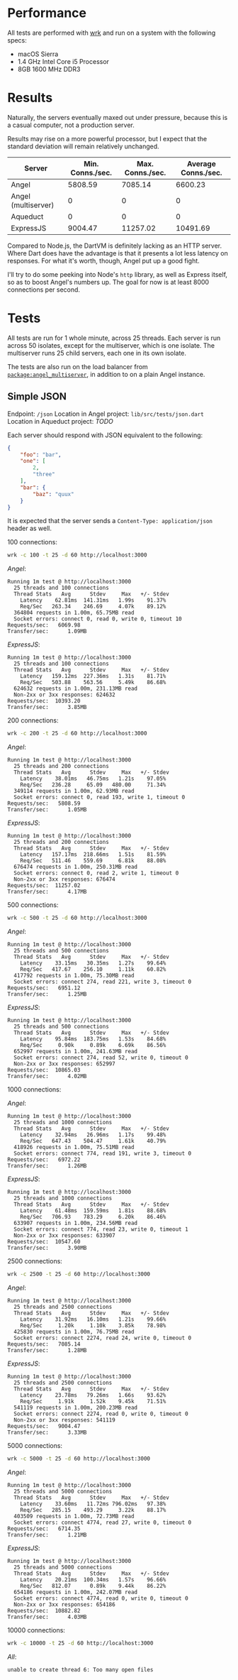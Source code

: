 # Performance
All tests are performed with
[wrk](https://github.com/wg/wrk)
and run on a system with the following specs:
* macOS Sierra
* 1.4 GHz Intel Core i5 Processor
* 8GB 1600 MHz DDR3

# Results
Naturally, the servers eventually maxed out under pressure,
because this is a casual computer, not a production server.

Results may rise on a more powerful processor, but I expect that
the standard deviation will remain relatively unchanged.

| Server              | Min. Conns./sec. | Max. Conns./sec. | Average Conns./sec.
| ---                 | ---              | ---              | ---
| Angel               | 5808.59          | 7085.14          | 6600.23
| Angel (multiserver) | 0                | 0                | 0
| Aqueduct            | 0                | 0                | 0
| ExpressJS           | 9004.47          | 11257.02         | 10491.69

Compared to Node.js, the DartVM is definitely lacking as an HTTP server.
Where Dart does have the advantage is that it presents a lot less latency on responses.
For what it's worth, though, Angel put up a good fight.

I'll try to do some peeking into Node's `http` library, as well as Express itself,
so as to boost Angel's numbers up. The goal for now is at least 8000 connections
per second.

# Tests
All tests are run for 1 whole minute, across 25 threads.
Each server is run across 50 isolates, except for the multiserver,
which is one isolate. The multiserver runs 25 child servers, each one
in its own isolate.

The tests are also run on the load balancer from
[`package:angel_multiserver`](https://github.com/angel-dart/multiserver),
in addition to on a plain Angel instance.

## Simple JSON
Endpoint: `/json`
Location in Angel project: `lib/src/tests/json.dart`
Location in Aqueduct project: *TODO*

Each server should respond with JSON equivalent to the following:

```json
{
    "foo": "bar",
    "one": [
        2,
        "three"
    ],
    "bar": {
        "baz": "quux"
    }
}
``` 

It is expected that the server sends a `Content-Type: application/json` header as well.

100 connections:
```bash
wrk -c 100 -t 25 -d 60 http://localhost:3000
```

*Angel*:
```
Running 1m test @ http://localhost:3000
  25 threads and 100 connections
  Thread Stats   Avg      Stdev     Max   +/- Stdev
    Latency    62.81ms  141.31ms   1.99s    91.37%
    Req/Sec   263.34    246.69     4.07k    89.12%
  364804 requests in 1.00m, 65.75MB read
  Socket errors: connect 0, read 0, write 0, timeout 10
Requests/sec:   6069.98
Transfer/sec:      1.09MB
```

*ExpressJS*:
```
Running 1m test @ http://localhost:3000
  25 threads and 100 connections
  Thread Stats   Avg      Stdev     Max   +/- Stdev
    Latency   159.12ms  227.36ms   1.31s    81.71%
    Req/Sec   503.88    563.56     5.49k    86.68%
  624632 requests in 1.00m, 231.13MB read
  Non-2xx or 3xx responses: 624632
Requests/sec:  10393.20
Transfer/sec:      3.85MB
```

200 connections:
```bash
wrk -c 200 -t 25 -d 60 http://localhost:3000
```

*Angel*:
```
Running 1m test @ http://localhost:3000
  25 threads and 200 connections
  Thread Stats   Avg      Stdev     Max   +/- Stdev
    Latency    38.01ms   46.75ms   1.21s    97.05%
    Req/Sec   236.28     65.09   480.00     71.34%
  349114 requests in 1.00m, 62.93MB read
  Socket errors: connect 0, read 193, write 1, timeout 0
Requests/sec:   5808.59
Transfer/sec:      1.05MB
```

*ExpressJS*:
```
Running 1m test @ http://localhost:3000
  25 threads and 200 connections
  Thread Stats   Avg      Stdev     Max   +/- Stdev
    Latency   157.17ms  218.66ms   1.51s    81.59%
    Req/Sec   511.46    559.69     6.81k    88.08%
  676474 requests in 1.00m, 250.31MB read
  Socket errors: connect 0, read 2, write 1, timeout 0
  Non-2xx or 3xx responses: 676474
Requests/sec:  11257.02
Transfer/sec:      4.17MB
```

500 connections:
```bash
wrk -c 500 -t 25 -d 60 http://localhost:3000
```

*Angel*:
```
Running 1m test @ http://localhost:3000
  25 threads and 500 connections
  Thread Stats   Avg      Stdev     Max   +/- Stdev
    Latency    33.15ms   30.35ms   1.27s    99.64%
    Req/Sec   417.67    256.10     1.11k    60.82%
  417792 requests in 1.00m, 75.30MB read
  Socket errors: connect 274, read 221, write 3, timeout 0
Requests/sec:   6951.12
Transfer/sec:      1.25MB
```

*ExpressJS*:
```
Running 1m test @ http://localhost:3000
  25 threads and 500 connections
  Thread Stats   Avg      Stdev     Max   +/- Stdev
    Latency    95.84ms  183.75ms   1.53s    84.68%
    Req/Sec     0.90k     0.89k    6.69k    86.56%
  652997 requests in 1.00m, 241.63MB read
  Socket errors: connect 274, read 52, write 0, timeout 0
  Non-2xx or 3xx responses: 652997
Requests/sec:  10865.03
Transfer/sec:      4.02MB
```

1000 connections:

*Angel*:
```
Running 1m test @ http://localhost:3000
  25 threads and 1000 connections
  Thread Stats   Avg      Stdev     Max   +/- Stdev
    Latency    32.94ms   26.96ms   1.17s    99.48%
    Req/Sec   647.43    504.47     1.61k    40.79%
  418926 requests in 1.00m, 75.51MB read
  Socket errors: connect 774, read 191, write 3, timeout 0
Requests/sec:   6972.22
Transfer/sec:      1.26MB
```

*ExpressJS*:
```
Running 1m test @ http://localhost:3000
  25 threads and 1000 connections
  Thread Stats   Avg      Stdev     Max   +/- Stdev
    Latency    61.48ms  159.59ms   1.81s    88.68%
    Req/Sec   706.93    783.29     6.20k    86.46%
  633907 requests in 1.00m, 234.56MB read
  Socket errors: connect 774, read 23, write 0, timeout 1
  Non-2xx or 3xx responses: 633907
Requests/sec:  10547.60
Transfer/sec:      3.90MB
```

2500 connections:
```bash
wrk -c 2500 -t 25 -d 60 http://localhost:3000
```

*Angel*:
```
Running 1m test @ http://localhost:3000
  25 threads and 2500 connections
  Thread Stats   Avg      Stdev     Max   +/- Stdev
    Latency    31.92ms   16.10ms   1.21s    99.66%
    Req/Sec     1.20k     1.10k    3.85k    78.98%
  425830 requests in 1.00m, 76.75MB read
  Socket errors: connect 2274, read 24, write 0, timeout 0
Requests/sec:   7085.14
Transfer/sec:      1.28MB
```

*ExpressJS*:
```
Running 1m test @ http://localhost:3000
  25 threads and 2500 connections
  Thread Stats   Avg      Stdev     Max   +/- Stdev
    Latency    23.78ms   79.26ms   1.66s    93.62%
    Req/Sec     1.91k     1.52k    9.45k    71.51%
  541119 requests in 1.00m, 200.23MB read
  Socket errors: connect 2274, read 0, write 0, timeout 0
  Non-2xx or 3xx responses: 541119
Requests/sec:   9004.47
Transfer/sec:      3.33MB
```

5000 connections:
```bash
wrk -c 5000 -t 25 -d 60 http://localhost:3000
```

*Angel*:
```
Running 1m test @ http://localhost:3000
  25 threads and 5000 connections
  Thread Stats   Avg      Stdev     Max   +/- Stdev
    Latency    33.60ms   11.72ms 796.02ms   97.38%
    Req/Sec   285.15    493.29     3.22k    88.17%
  403509 requests in 1.00m, 72.73MB read
  Socket errors: connect 4774, read 27, write 0, timeout 0
Requests/sec:   6714.35
Transfer/sec:      1.21MB
```

*ExpressJS*:
```
Running 1m test @ http://localhost:3000
  25 threads and 5000 connections
  Thread Stats   Avg      Stdev     Max   +/- Stdev
    Latency    20.21ms  100.34ms   1.57s    96.66%
    Req/Sec   812.07      0.89k    9.44k    86.22%
  654186 requests in 1.00m, 242.07MB read
  Socket errors: connect 4774, read 0, write 0, timeout 0
  Non-2xx or 3xx responses: 654186
Requests/sec:  10882.82
Transfer/sec:      4.03MB
```

10000 connections:
```bash
wrk -c 10000 -t 25 -d 60 http://localhost:3000
```

*All*:
```
unable to create thread 6: Too many open files
```